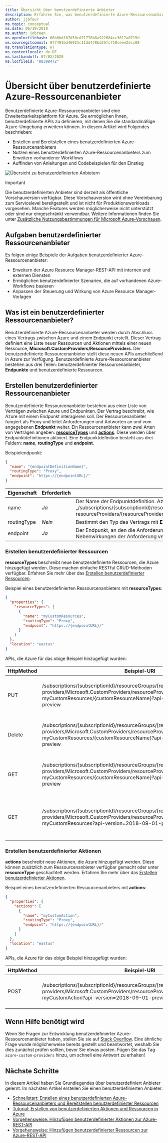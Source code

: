 ```yaml
---
title: Übersicht über benutzerdefinierte Anbieter
description: Erfahren Sie, was benutzerdefinierte Azure-Ressourcenanbieter sind und wie Sie die Azure-API-Ebene entsprechend Ihren Workflows erweitern.
author: jjbfour
ms.topic: conceptual
ms.date: 06/19/2019
ms.author: jobreen
ms.openlocfilehash: 68b8bd187d58cd71778b8a922684cc3817a0715d
ms.sourcegitcommit: 877491bd46921c11dd478bd25fc718ceee2dcc08
ms.translationtype: HT
ms.contentlocale: de-DE
ms.lasthandoff: 07/02/2020
ms.locfileid: "80398472"
---
```

# <a name="azure-custom-resource-providers-overview"></a>Übersicht über benutzerdefinierte Azure-Ressourcenanbieter

Benutzerdefinierte Azure-Ressourcenanbieter sind eine Erweiterbarkeitsplattform für Azure. Sie ermöglichen Ihnen, benutzerdefinierte APIs zu definieren, mit denen Sie die standardmäßige Azure-Umgebung erweitern können. In diesem Artikel wird Folgendes beschrieben:

- Erstellen und Bereitstellen eines benutzerdefinierten Azure-Ressourcenanbieters
- Nutzen eines benutzerdefinierten Azure-Ressourcenanbieters zum Erweitern vorhandener Workflows
- Auffinden von Anleitungen und Codebeispielen für den Einstieg

![Übersicht zu benutzerdefinierten Anbietern](./media/overview/overview.png)

> [!IMPORTANT]
> Die benutzerdefinierten Anbieter sind derzeit als öffentliche Vorschauversion verfügbar.
> Diese Vorschauversion wird ohne Vereinbarung zum Servicelevel bereitgestellt und ist nicht für Produktionsworkloads vorgesehen. Manche Features werden möglicherweise nicht unterstützt oder sind nur eingeschränkt verwendbar.
> Weitere Informationen finden Sie unter [Zusätzliche Nutzungsbestimmungen für Microsoft Azure-Vorschauen](https://azure.microsoft.com/support/legal/preview-supplemental-terms/).

## <a name="what-can-custom-resource-providers-do"></a>Aufgaben benutzerdefinierter Ressourcenanbieter

Es folgen einige Beispiele der Aufgaben benutzerdefinierter Azure-Ressourcenanbieter:

- Erweitern der Azure Resource Manager-REST-API mit internen und externen Diensten
- Ermöglichen benutzerdefinierter Szenarien, die auf vorhandenen Azure-Workflows basieren
- Anpassen der Steuerung und Wirkung von Azure Resource Manager-Vorlagen

## <a name="what-is-a-custom-resource-provider"></a>Was ist ein benutzerdefinierter Ressourcenanbieter?

Benutzerdefinierte Azure-Ressourcenanbieter werden durch Abschluss eines Vertrags zwischen Azure und einem Endpunkt erstellt. Dieser Vertrag definiert eine Liste neuer Ressourcen und Aktionen mittels einer neuen Ressource, **Microsoft.CustomProviders/ResourceProviders**. Der benutzerdefinierte Ressourcenanbieter stellt diese neuen APIs anschließend in Azure zur Verfügung. Benutzerdefinierte Azure-Ressourcenanbieter bestehen aus drei Teilen: benutzerdefinierter Ressourcenanbieter, **Endpunkte** und benutzerdefinierte Ressourcen.

## <a name="how-to-build-custom-resource-providers"></a>Erstellen benutzerdefinierter Ressourcenanbieter

Benutzerdefinierte Ressourcenanbieter bestehen aus einer Liste von Verträgen zwischen Azure und Endpunkten. Der Vertrag beschreibt, wie Azure mit einem Endpunkt interagieren soll. Der Ressourcenanbieter fungiert als Proxy und leitet Anforderungen und Antworten an und vom angegebenen **Endpunkt** weiter. Ein Ressourcenanbieter kann zwei Arten von Verträgen angeben: [**resourceTypes**](./custom-providers-resources-endpoint-how-to.md) und [**actions**](./custom-providers-action-endpoint-how-to.md). Diese werden über Endpunktdefinitionen aktiviert. Eine Endpunktdefinition besteht aus drei Feldern: **name**, **routingType** und **endpoint**.

Beispielendpunkt:

```JSON
{
  "name": "{endpointDefinitionName}",
  "routingType": "Proxy",
  "endpoint": "https://{endpointURL}/"
}
```

Eigenschaft | Erforderlich | BESCHREIBUNG
---|---|---
name | *Ja* | Der Name der Endpunktdefinition. Azure macht diesen Namen über seine API unter „/subscriptions/{subscriptionId}/resourceGroups/{resourceGroupName}/providers/Microsoft.CustomProviders/<br>resourceProviders/{resourceProviderName}/{endpointDefinitionName}“ verfügbar.
routingType | *Nein* | Bestimmt den Typ des Vertrags mit **Endpunkt**. Falls nicht angegeben, wird standardmäßig „Proxy“ verwendet.
endpoint | *Ja* | Der Endpunkt, an den die Anforderungen geleitet werden. Hiermit werden die Antwort sowie alle Nebenwirkungen der Anforderung verarbeitet.

### <a name="building-custom-resources"></a>Erstellen benutzerdefinierter Ressourcen

**resourceTypes** beschreibt neue benutzerdefinierte Ressourcen, die Azure hinzugefügt werden. Diese machen einfache RESTful CRUD-Methoden verfügbar. Erfahren Sie mehr über das [Erstellen benutzerdefinierter Ressourcen](./custom-providers-resources-endpoint-how-to.md).

Beispiel eines benutzerdefinierten Ressourcenanbieters mit **resourceTypes**:

```JSON
{
  "properties": {
    "resourceTypes": [
      {
        "name": "myCustomResources",
        "routingType": "Proxy",
        "endpoint": "https://{endpointURL}/"
      }
    ]
  },
  "location": "eastus"
}
```

APIs, die Azure für das obige Beispiel hinzugefügt wurden:

HttpMethod | Beispiel-URI | BESCHREIBUNG
---|---|---
PUT | /subscriptions/{subscriptionId}/resourceGroups/{resourceGroupName}/<br>providers/Microsoft.CustomProviders/resourceProviders/{resourceProviderName}/<br>myCustomResources/{customResourceName}?api-version=2018-09-01-preview | Der Azure-REST-API-Aufruf zum Erstellen einer neuen Ressource.
Delete | /subscriptions/{subscriptionId}/resourceGroups/{resourceGroupName}/<br>providers/Microsoft.CustomProviders/resourceProviders/{resourceProviderName}/<br>myCustomResources/{customResourceName}?api-version=2018-09-01-preview | Der Azure-REST-API-Aufruf zum Löschen einer vorhandenen Ressource.
GET | /subscriptions/{subscriptionId}/resourceGroups/{resourceGroupName}/<br>providers/Microsoft.CustomProviders/resourceProviders/{resourceProviderName}/<br>myCustomResources/{customResourceName}?api-version=2018-09-01-preview | Der Azure-REST-API-Aufruf zum Abrufen einer vorhandenen Ressource.
GET | /subscriptions/{subscriptionId}/resourceGroups/{resourceGroupName}/<br>providers/Microsoft.CustomProviders/resourceProviders/{resourceProviderName}/<br>myCustomResources?api-version=2018-09-01-preview | Der Azure-REST-API-Aufruf zum Abrufen der Liste vorhandener Ressourcen.

### <a name="building-custom-actions"></a>Erstellen benutzerdefinierter Aktionen

**actions** beschreibt neue Aktionen, die Azure hinzugefügt werden. Diese können zusätzlich zum Ressourcenanbieter verfügbar gemacht oder unter **resourceType** geschachtelt werden. Erfahren Sie mehr über das [Erstellen benutzerdefinierter Aktionen](./custom-providers-action-endpoint-how-to.md).

Beispiel eines benutzerdefinierten Ressourcenanbieters mit **actions**:

```JSON
{
  "properties": {
    "actions": [
      {
        "name": "myCustomAction",
        "routingType": "Proxy",
        "endpoint": "https://{endpointURL}/"
      }
    ]
  },
  "location": "eastus"
}
```

APIs, die Azure für das obige Beispiel hinzugefügt wurden:

HttpMethod | Beispiel-URI | BESCHREIBUNG
---|---|---
POST | /subscriptions/{subscriptionId}/resourceGroups/{resourceGroupName}/<br>providers/Microsoft.CustomProviders/resourceProviders/{resourceProviderName}/<br>myCustomAction?api-version=2018-09-01-preview | Der Azure-REST-API-Aufruf zum Aktivieren der Aktion.

## <a name="looking-for-help"></a>Wenn Hilfe benötigt wird

Wenn Sie Fragen zur Entwicklung benutzerdefinierter Azure-Ressourcenanbieter haben, stellen Sie sie auf [Stack Overflow](https://stackoverflow.com/questions/tagged/azure-custom-providers). Eine ähnliche Frage wurde möglicherweise bereits gestellt und beantwortet, weshalb Sie dies zunächst prüfen sollten, bevor Sie etwas posten. Fügen Sie das Tag ```azure-custom-providers``` hinzu, um schnell eine Antwort zu erhalten!

## <a name="next-steps"></a>Nächste Schritte

In diesem Artikel haben Sie Grundlegendes über benutzerdefiniert Anbieter gelernt. Im nächsten Artikel erstellen Sie einen benutzerdefinierten Anbieter.

- [Schnellstart: Erstellen eines benutzerdefinierten Azure-Ressourcenanbieters und Bereitstellen benutzerdefinierter Ressourcen](./create-custom-provider.md)
- [Tutorial: Erstellen von benutzerdefinierten Aktionen und Ressourcen in Azure](./tutorial-get-started-with-custom-providers.md)
- [Vorgehensweise: Hinzufügen benutzerdefinierter Aktionen zur Azure-REST-API](./custom-providers-action-endpoint-how-to.md)
- [Vorgehensweise: Hinzufügen benutzerdefinierter Ressourcen zur Azure-REST-API](./custom-providers-resources-endpoint-how-to.md)
